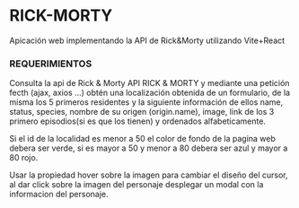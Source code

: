 # RICK-MORTY
Apicación web implementando la API de Rick&Morty utilizando Vite+React

### REQUERIMIENTOS
Consulta la api de Rick & Morty API RICK & MORTY y mediante una petición fecth (ajax, axios ...) obtén una localización obtenida de un formulario, de la misma los 5 primeros residentes y la siguiente información de ellos name, status, species, nombre de su origen (origin.name), image, link de los 3 primero episodios(si es que los tienen) y ordenados alfabeticamente.

Si el id de la localidad es menor a 50 el color de fondo de la pagina web debera ser verde, si es mayor a 50 y menor a 80 debera ser azul y mayor a 80 rojo.

Usar la propiedad hover sobre la imagen para cambiar el diseño del cursor, al dar click sobre la imagen del personaje desplegar un modal con la informacion del personaje.
